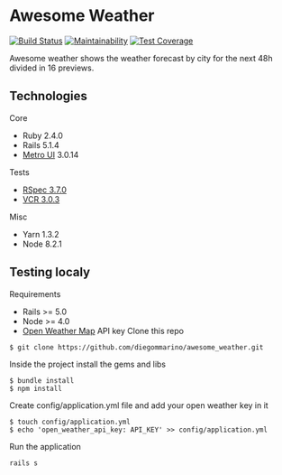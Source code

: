 # Awesome Weather
[![Build Status](https://travis-ci.org/diegommarino/awesome_weather.svg?branch=master)](https://travis-ci.org/diegommarino/awesome_weather) [![Maintainability](https://api.codeclimate.com/v1/badges/6e55b9318e5098f6381b/maintainability)](https://codeclimate.com/github/diegommarino/awesome_weather/maintainability) [![Test Coverage](https://api.codeclimate.com/v1/badges/6e55b9318e5098f6381b/test_coverage)](https://codeclimate.com/github/diegommarino/awesome_weather/test_coverage)

Awesome weather shows the weather forecast by city for the next 48h divided in 16 previews.

## Technologies
Core
- Ruby 2.4.0
- Rails 5.1.4
- [Metro UI](https://metroui.org.ua/) 3.0.14

Tests
- [RSpec 3.7.0](https://relishapp.com/rspec/rspec-rails/v/3-7/docs/) 
- [VCR 3.0.3](https://relishapp.com/vcr/vcr/v/3-0-3/docs/)

Misc
- Yarn 1.3.2
- Node 8.2.1

## Testing localy

Requirements
- Rails >= 5.0
- Node >= 4.0
- [Open Weather Map](https://openweathermap.org/) API key
Clone this repo
```console
$ git clone https://github.com/diegommarino/awesome_weather.git
```

Inside the project install the gems and libs
```console
$ bundle install
$ npm install
```

Create config/application.yml file and add your open weather key in it
```console
$ touch config/application.yml
$ echo 'open_weather_api_key: API_KEY' >> config/application.yml
```

Run the application
```console
rails s
```

